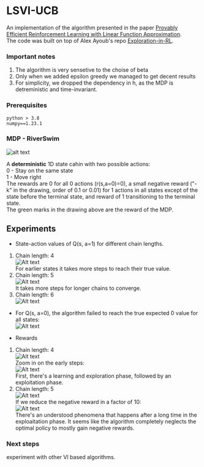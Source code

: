 # LSVI-UCB
An implementation of the algorithm presented in the paper 
[Provably Efficient Reinforcement Learning with Linear Function Approximation](https://arxiv.org/pdf/1907.05388.pdf).  
The code was built on top of Alex Ayoub's repo [Exploration-in-RL](https://github.com/aa14k/Exploration-in-RL).  

### Important notes
1. The algorithm is very sensetive to the choise of beta  
2. Only when we added epsilon greedy we managed to get decent results  
3. For simplicity, we dropped the dependency in h, as the MDP is detreministic and time-invariant.  

### Prerequisites
```
python > 3.8
numpy==1.23.1
```

### MDP - RiverSwim

![alt text](artifacts/8A45B9DB-4DDD-40A0-B0FD-444E976A9CFD.png)
  
A **deterministic** 1D state cahin with two possible actions:  
0 - Stay on the same state  
1 - Move right  
The rewards are 0 for all 0 actions (r(s,a=0)=0), a small negative reward ("-k" in the drawing, order of 0.1 or 0.01) for 1 actions in all states except of the state before the terminal state, and reward of 1 transitioning to the terminal state.  
The green marks in the drawing above are the reward of the MDP.


## Experiments
- State-action values of Q(s, a=1) for different chain lengths.

1. Chain length: 4  
![Alt text](artifacts/q_4.png)  
For earlier states it takes more steps to reach their true value.  
2. Chain length: 5  
![Alt text](artifacts/q_5.png)  
It takes more steps for longer chains to converge.  
3. Chain length: 6  
![Alt text](artifacts/q_6.png)

- For Q(s, a=0), the algorithm failed to reach the true expected 0 value for all states:  
![Alt text](artifacts/q_4_a0.png)
  
- Rewards  
1. Chain length: 4  
![Alt text](artifacts/reward_4.png)  
Zoom in on the early steps:  
![Alt text](artifacts/reward_4_2000.png)  
First, there's a learning and exploration phase, followed by an exploitation phase.  
2. Chain length: 5  
![Alt text](artifacts/reward_5.png)  
If we reduce the negative reward in a factor of 10:  
![Alt text](artifacts/reward_5_small.png)  
There's an understood phenomena that happens after a long time in the exploaitation phase. It seems like the algorithm completely neglects the optimal policy to mostly gain negative rewards.


### Next steps  
experiment with other VI based algorithms.  
